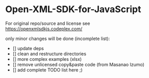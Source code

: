 # Open-XML-SDK-for-JavaScript

For original repo/source and license see https://openxmlsdkjs.codeplex.com/

only minor changes will be done (incomplete list):
- [] update deps
- [] clean and restructure directories
- [] more complex examples (xlsx)
- [] remove unlicensed copy&paste code (from Masanao Izumo)
- [] add complete TODO list here ;)


